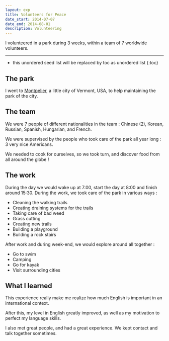 ```yaml
---
layout: exp
title: Volunteers for Peace
date_start: 2014-07-07
date_end: 2014-08-01
description: Volunteering
---
```


I volunteered in a park during 3 weeks, within a team of 7 worldwide volunteers. 

---

* this unordered seed list will be replaced by toc as unordered list
{:toc}

## The park

I went to [Montpelier](https://www.google.com/maps/place/Montpelier,+Vermont+05602,+%C3%89tats-Unis/@44.2611236,-72.5747222,15.49z/data=!4m5!3m4!1s0x4cb5a78cc44dea05:0x4891e094ceb5836!8m2!3d44.2600593!4d-72.5753869), a little city of Vermont, USA, to help maintaining the park of the city. 

## The team

We were 7 people of different nationalities in the team : Chinese (2), Korean, Russian, Spanish, Hungarian, and French.

We were supervised by the people who took care of the park all year long : 3 very nice Americans.

We needed to cook for ourselves, so we took turn, and discover food from all around the globe !

## The work

During the day we would wake up at 7:00, start the day at 8:00 and finish around 15:30. During the work, we took care of the park in various ways :

* Cleaning the walking trails
* Creating draining systems for the trails
* Taking care of bad weed
* Grass cutting
* Creating new trails
* Building a playground
* Building a rock stairs

After work and during week-end, we would explore around all together :

* Go to swim
* Camping
* Go for kayak
* Visit surrounding cities

## What I learned

This experience really make me realize how much English is important in an international context.

After this, my level in English greatly improved, as well as my motivation to perfect my language skills.

I also met great people, and had a great experience. We kept contact and talk together sometimes.